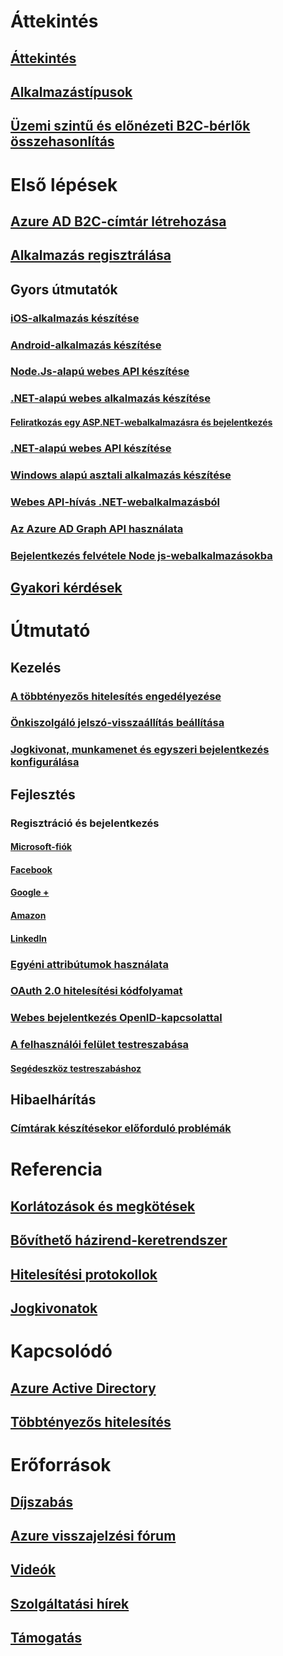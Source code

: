 # Áttekintés
## [Áttekintés](active-directory-b2c-overview.md)
## [Alkalmazástípusok](active-directory-b2c-apps.md)
## [Üzemi szintű és előnézeti B2C-bérlők összehasonlítás](active-directory-b2c-reference-tenant-type.md)

# Első lépések
## [Azure AD B2C-címtár létrehozása](active-directory-b2c-get-started.md)
## [Alkalmazás regisztrálása](active-directory-b2c-app-registration.md)
## Gyors útmutatók
### [iOS-alkalmazás készítése](active-directory-b2c-devquickstarts-ios.md)
### [Android-alkalmazás készítése](active-directory-b2c-devquickstarts-android.md)
### [Node.Js-alapú webes API készítése](active-directory-b2c-devquickstarts-api-node.md)
### [.NET-alapú webes alkalmazás készítése](active-directory-b2c-devquickstarts-web-dotnet.md)
#### [Feliratkozás egy ASP.NET-webalkalmazásra és bejelentkezés](active-directory-b2c-devquickstarts-web-dotnet-susi.md)
### [.NET-alapú webes API készítése](active-directory-b2c-devquickstarts-api-dotnet.md)
### [Windows alapú asztali alkalmazás készítése](active-directory-b2c-devquickstarts-native-dotnet.md)
### [Webes API-hívás .NET-webalkalmazásból](active-directory-b2c-devquickstarts-web-api-dotnet.md)
### [Az Azure AD Graph API használata](active-directory-b2c-devquickstarts-graph-dotnet.md)
### [Bejelentkezés felvétele Node js-webalkalmazásokba](active-directory-b2c-devquickstarts-web-node.md)
## [Gyakori kérdések](active-directory-b2c-faqs.md)

# Útmutató
## Kezelés
### [A többtényezős hitelesítés engedélyezése](active-directory-b2c-reference-mfa.md)
### [Önkiszolgáló jelszó-visszaállítás beállítása](active-directory-b2c-reference-sspr.md)
### [Jogkivonat, munkamenet és egyszeri bejelentkezés konfigurálása](active-directory-b2c-token-session-sso.md)
## Fejlesztés
### Regisztráció és bejelentkezés
#### [Microsoft-fiók](active-directory-b2c-setup-msa-app.md)
#### [Facebook](active-directory-b2c-setup-fb-app.md)
#### [Google +](active-directory-b2c-setup-goog-app.md)
#### [Amazon](active-directory-b2c-setup-amzn-app.md)
#### [LinkedIn](active-directory-b2c-setup-li-app.md)
### [Egyéni attribútumok használata](active-directory-b2c-reference-custom-attr.md)
### [OAuth 2.0 hitelesítési kódfolyamat](active-directory-b2c-reference-oauth-code.md)
### [Webes bejelentkezés OpenID-kapcsolattal](active-directory-b2c-reference-oidc.md)
### [A felhasználói felület testreszabása](active-directory-b2c-reference-ui-customization.md)
#### [Segédeszköz testreszabáshoz](active-directory-b2c-reference-ui-customization-helper-tool.md)
## Hibaelhárítás
### [Címtárak készítésekor előforduló problémák](active-directory-b2c-support-create-directory.md)

# Referencia
## [Korlátozások és megkötések](active-directory-b2c-limitations.md)
## [Bővíthető házirend-keretrendszer](active-directory-b2c-reference-policies.md)
## [Hitelesítési protokollok](active-directory-b2c-reference-protocols.md)
## [Jogkivonatok](active-directory-b2c-reference-tokens.md)

# Kapcsolódó
## [Azure Active Directory](../active-directory/active-directory-whatis.md)
## [Többtényezős hitelesítés](../multi-factor-authentication/multi-factor-authentication.md)

# Erőforrások
## [Díjszabás](https://azure.microsoft.com/pricing/details/active-directory-b2c/)
## [Azure visszajelzési fórum](http://feedback.azure.com/forums/169401-azure-active-directory)
## [Videók](https://azure.microsoft.com/documentation/videos/index/?services=active-directory-b2c) 
## [Szolgáltatási hírek](https://azure.microsoft.com/updates/?product=active-directory-b2c)
## [Támogatás](active-directory-b2c-support.md)

<!--HONumber=Nov16_HO4-->


